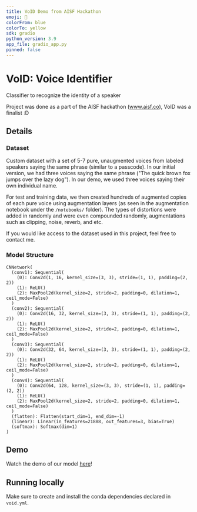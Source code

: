 ```yaml
---
title: VoID Demo from AISF Hackathon
emoji: 😤
colorFrom: blue
colorTo: yellow
sdk: gradio
python_version: 3.9
app_file: gradio_app.py
pinned: false
---
```


# VoID: Voice Identifier

Classifier to recognize the identity of a speaker

Project was done as a part of the AISF hackathon (www.aisf.co), VoID was a finalist :D

## Details

### Dataset

Custom dataset with a set of 5-7 pure, unaugmented voices from labeled speakers saying the same phrase (similar to a passcode). In our initial version, we had three voices saying the same phrase ("The quick brown fox jumps over the lazy dog"). In our demo, we used three voices saying their own individual name.

For test and training data, we then created hundreds of augmented copies of each pure voice using augmentation layers (as seen in the augmentation notebook under the `/notebooks/` folder). The types of distortions were added in randomly and were even compounded randomly, augmentations such as clipping, noise, reverb, and etc.

If you would like access to the dataset used in this project, feel free to contact me.

### Model Structure

```
CNNetwork(
  (conv1): Sequential(
    (0): Conv2d(1, 16, kernel_size=(3, 3), stride=(1, 1), padding=(2, 2))
    (1): ReLU()
    (2): MaxPool2d(kernel_size=2, stride=2, padding=0, dilation=1, ceil_mode=False)
  )
  (conv2): Sequential(
    (0): Conv2d(16, 32, kernel_size=(3, 3), stride=(1, 1), padding=(2, 2))
    (1): ReLU()
    (2): MaxPool2d(kernel_size=2, stride=2, padding=0, dilation=1, ceil_mode=False)
  )
  (conv3): Sequential(
    (0): Conv2d(32, 64, kernel_size=(3, 3), stride=(1, 1), padding=(2, 2))
    (1): ReLU()
    (2): MaxPool2d(kernel_size=2, stride=2, padding=0, dilation=1, ceil_mode=False)
  )
  (conv4): Sequential(
    (0): Conv2d(64, 128, kernel_size=(3, 3), stride=(1, 1), padding=(2, 2))
    (1): ReLU()
    (2): MaxPool2d(kernel_size=2, stride=2, padding=0, dilation=1, ceil_mode=False)
  )
  (flatten): Flatten(start_dim=1, end_dim=-1)
  (linear): Linear(in_features=21888, out_features=3, bias=True)
  (softmax): Softmax(dim=1)
)
```

## Demo

Watch the demo of our model [here](https://www.loom.com/share/a8cb126af7b64ddaaa67c6f00e23f4e9)!

## Running locally

Make sure to create and install the conda dependencies declared in `void.yml`.
